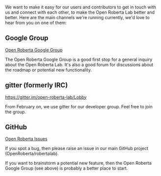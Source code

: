 We want to make it easy for our users and contributors to get in touch with us and connect with each other, to make the Open Roberta Lab better and better. Here are the main channels we're running currently, we'd love to hear from you on one of them:

## Google Group

[Open Roberta Google Group](https://groups.google.com/forum/#!forum/open-roberta)

The Open Roberta Google Group is a good first stop for a general inquiry about the Open Roberta Lab. It's also a good forum for discussions about the roadmap or potential new functionality.

## gitter (formerly IRC)

https://gitter.im/open-roberta-lab/Lobby

From February on, we use gitter for our developer group. Feel free to join the group.

## GitHub

[Open Roberta Issues](https://github.com/OpenRoberta/robertalab/issues)

If you spot a bug, then please raise an issue in our main GitHub project (OpenRoberta/robertalab).

If you want to brainstorm a potential new feature, then the Open Roberta Google Group (see above) is probably a better place to start.